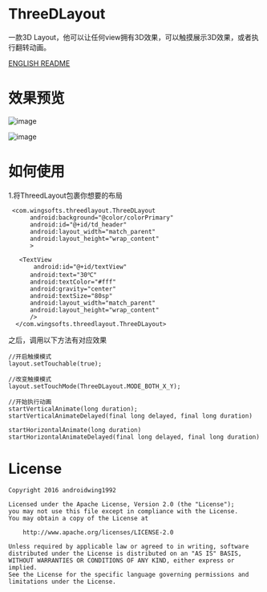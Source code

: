 # ThreeDLayout
一款3D Layout，他可以让任何view拥有3D效果，可以触摸展示3D效果，或者执行翻转动画。

[ENGLISH README]((https://github.com/githubwing/ThreeDLayout/raw/master/README_EN.md))
# 效果预览


![image](https://github.com/githubwing/ThreeDLayout/raw/master/img/2.gif)

![image](https://github.com/githubwing/ThreeDLayout/raw/master/img/1.gif)
# 如何使用

1.将ThreedLayout包裹你想要的布局

```
 <com.wingsofts.threedlayout.ThreeDLayout
      android:background="@color/colorPrimary"
      android:id="@+id/td_header"
      android:layout_width="match_parent"
      android:layout_height="wrap_content"
      >

   <TextView
       android:id="@+id/textView"
      android:text="30℃"
      android:textColor="#fff"
      android:gravity="center"
      android:textSize="80sp"
      android:layout_width="match_parent"
      android:layout_height="wrap_content"
      />
  </com.wingsofts.threedlayout.ThreeDLayout>

```

之后，调用以下方法有对应效果

```
//开启触摸模式
layout.setTouchable(true);

//改变触摸模式
layout.setTouchMode(ThreeDLayout.MODE_BOTH_X_Y);

//开始执行动画
startVerticalAnimate(long duration);
startVerticalAnimateDelayed(final long delayed, final long duration)

startHorizontalAnimate(long duration)
startHorizontalAnimateDelayed(final long delayed, final long duration)

```

# License

    Copyright 2016 androidwing1992

    Licensed under the Apache License, Version 2.0 (the "License");
    you may not use this file except in compliance with the License.
    You may obtain a copy of the License at
    
        http://www.apache.org/licenses/LICENSE-2.0
    
    Unless required by applicable law or agreed to in writing, software
    distributed under the License is distributed on an "AS IS" BASIS,
    WITHOUT WARRANTIES OR CONDITIONS OF ANY KIND, either express or implied.
    See the License for the specific language governing permissions and
    limitations under the License.
